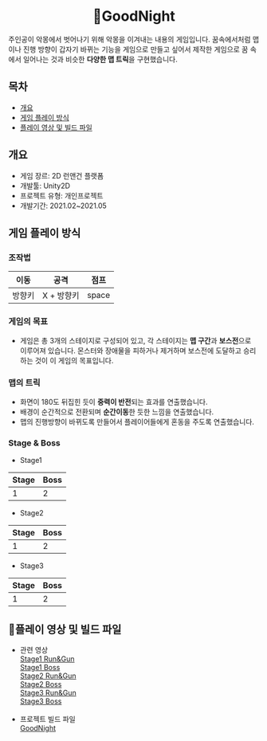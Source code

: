 # <div align="center"> 🌟GoodNight </div>
주인공이 악몽에서 벗어나기 위해 악몽을 이겨내는 내용의 게임입니다. 꿈속에서처럼 맵이나 진행 방향이 갑자기 바뀌는 기능을 게임으로 만들고 싶어서 제작한 게임으로 꿈 속에서 일어나는 것과 비슷한 **다양한 맵 트릭**을 구현했습니다. 
## 목차
- [개요](#개요)
- [게임 플레이 방식](#게임-플레이-방식)
- [플레이 영상 및 빌드 파일](#플레이-영상-및-빌드-파일)

## 개요
- 게임 장르: 2D 런앤건 플랫폼
- 개발툴: Unity2D
- 프로젝트 유형: 개인프로젝트
- 개발기간: 2021.02~2021.05

## 게임 플레이 방식
### 조작법

| 이동 | 공격 | 점프 |
| --- | --- | ---| 
| 방향키 | X + 방향키 | space |

### 게임의 목표
- 게임은 총 3개의 스테이지로 구성되어 있고, 각 스테이지는 **맵 구간**과 **보스전**으로 이루어져 있습니다. 몬스터와 장애물을 피하거나 제거하며 보스전에 도달하고 승리하는 것이 이 게임의 목표입니다.

### 맵의 트릭
- 화면이 180도 뒤집힌 듯이 **중력이 반전**되는 효과를 연출했습니다.
- 배경이 순간적으로 전환되며 **순간이동**한 듯한 느낌을 연출했습니다.
- 맵의 진행방향이 바뀌도록 만들어서 플레이어들에게 혼동을 주도록 연출했습니다.

### Stage & Boss
- Stage1

|Stage | Boss | 
| --- | --- | 
| 1 | 2 |

- Stage2

|Stage | Boss | 
| --- | --- | 
| 1 | 2 |

- Stage3

|Stage | Boss | 
| --- | --- | 
| 1 | 2 |

## 🔗플레이 영상 및 빌드 파일

- 관련 영상<br/>
  [Stage1 Run&Gun](https://youtu.be/AdWd7Mv30rk)<br/>
  [Stage1 Boss](https://youtu.be/pxtKI6xQ0TQ)<br/>
  [Stage2 Run&Gun](https://youtu.be/HsnI4HtdytE)<br/>
  [Stage2 Boss](https://youtu.be/oeCTJzVtgoo)<br/>
  [Stage3 Run&Gun](https://youtu.be/OA976Gs7c0Y)<br/>
  [Stage3 Boss](https://youtu.be/jr95jBv_rnI)<br/><br/>
- 프로젝트 빌드 파일<br/>
  [GoodNight](https://drive.google.com/file/d/1fvbzEANt_uEgjpV-EgIDrpawCn27kMpk/view?usp=sharing)
